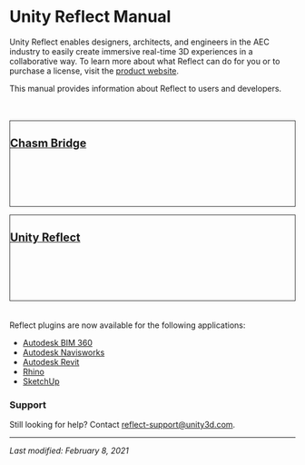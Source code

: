 # <span>Unity Reflect Manual</span>

Unity Reflect enables designers, architects, and engineers in the AEC industry to easily create immersive real-time 3D experiences in a collaborative way. To learn more about what Reflect can do for you or to purchase a license, visit the [product website](https://unity.com/products/unity-reflect).

This manual provides information about Reflect to users and developers.
<!--To learn more about what Reflect can do for you, see [Welcome to Reflect](WelcomeReflect.md).-->

<!--For information about the Reflect Viewer, click here.-->

<div class="clearfix" style="padding: 20px 0px;">

  <a href="WelcomeReflect.html"><div class="box" style="border: 1px solid #333; height: 150px;">
  <h3 style="font-size: 1.4em;">Chasm Bridge</h3>
  </div></a>

  <a href="devguide/DevGuide.html"><div class="box" style="border: 1px solid #333; height: 150px;">
<h3 style="font-size: 1.4em;">Unity Reflect</h3>
  </div></a>

</div>

<!--<div style="width: 90%; margin: 2em 0;">
 <div style="display: inline-block; border: 1px solid; height: 15em; padding: 2em; width: 35%;"><h3><a href="WelcomeReflect.html">User guide</a></h3>
</a></div>

 <div style="display: inline-block; border: 1px solid; margin-left: 1em; height: 15em; padding: 2em; width: 35%;"><h3 style="color: red;"><a href="DevGuide.html">Developer guide</a></h3> </div>
</div>-->

Reflect plugins are now available for the following applications:

* [Autodesk BIM 360](plugins/BIM360.md)
* [Autodesk Navisworks](plugins/Navisworks.md)
* [Autodesk Revit](plugins/Revit.md)
* [Rhino](plugins/Rhino.md)
* [SketchUp](plugins/SketchUp.md)

<!--| [Getting started](ReflectViewer.md) <br> <span style="color: red;">(more links TBD)</span><br><span style="color: red;">(more links TBD)</span>| <span style="color: red;">(more links TBD)</span><br><span style="color: red;">(more links TBD)</span><br><span style="color: red;">(more links TBD)</span>  |-->

### Support

Still looking for help? Contact [reflect-support@unity3d.com](mailto:reflect-support@unity3d.com).

<hr>

*Last modified: February 8, 2021*
